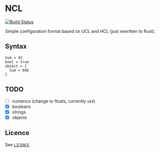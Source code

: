 # NCL

[![Build Status](https://travis-ci.org/nukomeet/ncl.svg?branch=master)](https://travis-ci.org/nukomeet/ncl)

Simple configuration format based on UCL and HCL (just rewritten to Rust).

## Syntax

```
num = 42
bool = true
object = {
  num = 666
}
```

## TODO

- [ ] numerics (change to floats, currently `u64`)
- [x] booleans
- [x] strings
- [x] objects

## Licence

See [`LICENCE`](LICENCE).
